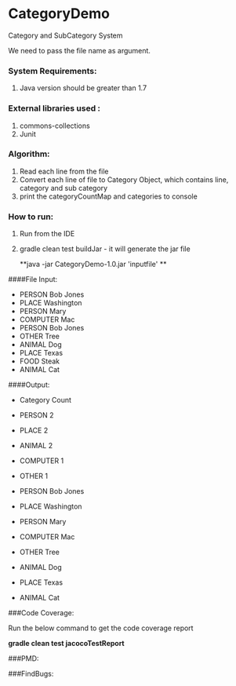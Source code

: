 # CategoryDemo

Category and SubCategory System

We need to pass the file name as argument.

### System Requirements:

1. Java version should be greater than 1.7

### External libraries used : 
1. commons-collections
2. Junit

### Algorithm:

1. Read each line from the file
2. Convert each line of file to Category Object, which contains line, category and sub category
3. print the categoryCountMap and categories to console

### How to run:

1. Run from the IDE
2. gradle clean test buildJar  - it will generate the jar file
    
     **java -jar CategoryDemo-1.0.jar 'inputfile' **
   
####File Input:
- PERSON Bob Jones
- PLACE Washington
- PERSON Mary
- COMPUTER Mac
- PERSON Bob Jones
- OTHER Tree
- ANIMAL Dog
- PLACE Texas
- FOOD Steak
- ANIMAL Cat

####Output:
- Category	Count
- PERSON	2
- PLACE	2
- ANIMAL	2
- COMPUTER	1
- OTHER	1 

- PERSON Bob Jones
- PLACE Washington
- PERSON Mary
- COMPUTER Mac
- OTHER Tree
- ANIMAL Dog
- PLACE Texas
- ANIMAL Cat


###Code Coverage:

Run the below command to get the code coverage report

   **gradle clean test jacocoTestReport**

###PMD:


###FindBugs:

